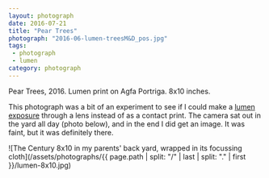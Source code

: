 ```yaml
---
layout: photograph
date: 2016-07-21
title: "Pear Trees"
photograph: "2016-06-lumen-treesM&D_pos.jpg"
tags: 
 - photograph
 - lumen
category: photograph
---
```

Pear Trees, 2016.
Lumen print on Agfa Portriga. 8x10 inches.

This photograph was a bit of an experiment to see if I could make a [lumen exposure](http://masteringphoto.com/photographic-alternative-processes-lumen-prints/) through a lens instead of as a contact print. The camera sat out in the yard all day (photo below), and in the end I did get an image. It was faint, but it was definitely there.

![The Century 8x10 in my parents' back yard, wrapped in its focussing cloth](/assets/photographs/{{ page.path | split: "/" | last | split: "." | first }}/lumen-8x10.jpg)
